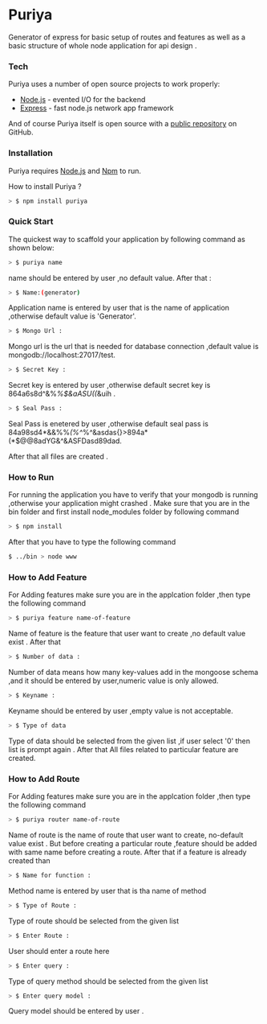 # Puriya

Generator of express for basic setup of routes and features as well as a basic structure of whole node application for api design .

### Tech

Puriya uses a number of open source projects to work properly:


* [Node.js](https://www.nodejs.org) - evented I/O for the backend
* [Express](https://www.expressjs.com)  - fast node.js network app framework 


And of course Puriya  itself is open source with a [public repository](https://github.com/sudofy/puriya)
 on GitHub.

### Installation

Puriya requires [Node.js](https://nodejs.org/) and  [Npm](https://www.npmjs.com) to run.

How to install Puriya ?

```sh
> $ npm install puriya
```
### Quick Start
The quickest way to scaffold your application by following command as shown below:

```sh
> $ puriya name
```
name should be entered by user ,no default value.
After that :
```sh
> $ Name:(generator) 
```
Application name is entered by user that is the name of application ,otherwise default value is 'Generator'.
```sh
> $ Mongo Url :
```
Mongo url is  the url that is needed for database connection ,default value is 
mongodb://localhost:27017/test.
```sh
> $ Secret Key :
```
Secret key is entered by user ,otherwise default secret key is 864a6s8d^&%*%$&aASU((*&uih .
```sh
> $ Seal Pass :
```
Seal Pass is enetered by user ,otherwise default seal pass is 
84a98sd4*&&%%*(%^*%^&asdas{}>894a*(*$@@8adYG&^&ASFDasd89dad.

After that all files are created .

### How to Run 
For running the application you have to verify that your mongodb is running ,otherwise your application might crashed .
Make sure that you are in the bin folder and first install node_modules folder by following command 
```sh
> $ npm install
```
After that you have to type the following command 
```sh
$ ../bin > node www
```
### How to Add Feature 
For Adding features make sure you are in the applcation folder ,then type the following command
```sh
> $ puriya feature name-of-feature
```
Name of feature is the feature that user want to create ,no default value exist .
After that 
```sh
> $ Number of data :
```
Number of data means how many key-values add in the mongoose schema ,and it should be entered by user,numeric value is only allowed.

```sh
> $ Keyname :
```
Keyname should be entered by user ,empty value is not acceptable.
```sh
> $ Type of data
```
Type of data should be selected from the given list ,if user select '0'
then list is prompt again .
After that All files related to particular feature are created.

### How to Add Route
For Adding features make sure you are in the applcation folder ,then type the following command
```sh
> $ puriya router name-of-route
```
Name of route is the name of route that user want to create, no-default value exist . But before creating a particular route ,feature should be added with same name before creating a route.
After that if a feature is already created than 
```sh
> $ Name for function :
```
Method name is entered by user that is tha name of method  
```sh
> $ Type of Route :
```
Type of route should be selected from the given list
```sh
> $ Enter Route :
```
User should enter a route here
```sh
> $ Enter query :
```
Type of query method should be selected from the given list 
```sh
> $ Enter query model :
```
Query model should be entered by user .


